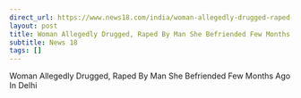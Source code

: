 ```yaml
---
direct_url: https://www.news18.com/india/woman-allegedly-drugged-raped-by-man-she-befriended-few-months-ago-in-delhi-9071528.html
layout: post
title: Woman Allegedly Drugged, Raped By Man She Befriended Few Months Ago In Delhi
subtitle: News 18
tags: []
---
```


Woman Allegedly Drugged, Raped By Man She Befriended Few Months Ago In Delhi
